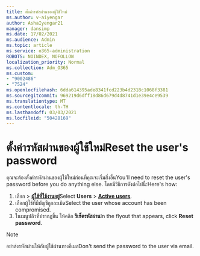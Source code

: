 ```yaml
---
title: ตั้งค่ารหัสผ่านของผู้ใช้ใหม่
ms.author: v-aiyengar
author: AshaIyengar21
manager: dansimp
ms.date: 17/02/2021
ms.audience: Admin
ms.topic: article
ms.service: o365-administration
ROBOTS: NOINDEX, NOFOLLOW
localization_priority: Normal
ms.collection: Adm_O365
ms.custom:
- "9002486"
- "7524"
ms.openlocfilehash: 6dda614395ade8341fcd223b4d2318c1068f3381
ms.sourcegitcommit: 969219d6dff18d86d679d4d8741d1e39e4ce9539
ms.translationtype: MT
ms.contentlocale: th-TH
ms.lasthandoff: 03/03/2021
ms.locfileid: "50428169"
---
```

# <a name="reset-the-users-password"></a><span data-ttu-id="4e291-102">ตั้งค่ารหัสผ่านของผู้ใช้ใหม่</span><span class="sxs-lookup"><span data-stu-id="4e291-102">Reset the user's password</span></span>

<span data-ttu-id="4e291-103">คุณจะต้องตั้งค่ารหัสผ่านของผู้ใช้ใหม่ก่อนที่คุณจะเริ่มสิ่งอื่น</span><span class="sxs-lookup"><span data-stu-id="4e291-103">You'll need to reset the user's password before you do anything else.</span></span> <span data-ttu-id="4e291-104">โดยมีวิธีการดังต่อไปนี้:</span><span class="sxs-lookup"><span data-stu-id="4e291-104">Here's how:</span></span>

1. <span data-ttu-id="4e291-105">เลือก  >  **[ผู้ใช้ที่ใช้งานอยู่](https://go.microsoft.com/fwlink/p/?linkid=834822)**</span><span class="sxs-lookup"><span data-stu-id="4e291-105">Select **Users** > **[Active users](https://go.microsoft.com/fwlink/p/?linkid=834822)**.</span></span>
1. <span data-ttu-id="4e291-106">เลือกผู้ใช้ที่มีบัญชีถูกละเมิด</span><span class="sxs-lookup"><span data-stu-id="4e291-106">Select the user whose account has been compromised.</span></span>
1. <span data-ttu-id="4e291-107">ในเมนูปลิวที่ปรากฏขึ้น ให้คลิก **รีเซ็ตรหัสผ่าน**</span><span class="sxs-lookup"><span data-stu-id="4e291-107">In the flyout that appears, click **Reset password**.</span></span>

> [!NOTE]
> <span data-ttu-id="4e291-108">อย่าส่งรหัสผ่านให้กับผู้ใช้ผ่านทางอีเมล</span><span class="sxs-lookup"><span data-stu-id="4e291-108">Don't send the password to the user via email.</span></span>
